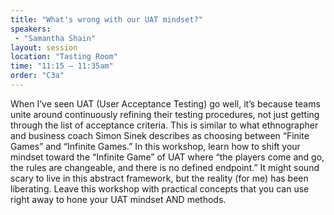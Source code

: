 ```yaml
---
title: "What's wrong with our UAT mindset?"
speakers:
 - "Samantha Shain"
layout: session
location: "Tasting Room"
time: "11:15 — 11:35am"
order: "C3a"
---
```


When I’ve seen UAT (User Acceptance Testing) go well, it’s because teams unite around continuously refining their testing procedures, not just getting through the list of acceptance criteria.  This is similar to what ethnographer and business coach Simon Sinek describes as choosing between “Finite Games” and “Infinite Games.”  In this workshop, learn how to shift your mindset toward the “Infinite Game” of UAT where “the players come and go, the rules are changeable, and there is no defined endpoint.”  It might sound scary to live in this abstract framework, but the reality (for me) has been liberating.  Leave this workshop with practical concepts that you can use right away to hone your UAT mindset AND methods.
